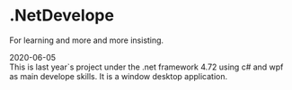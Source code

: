 # .NetDevelope
For learning and more and more insisting.

2020-06-05  
This is last year`s project under the .net framework 4.72 using c# and wpf as main develope skills.
It is a window desktop application.
